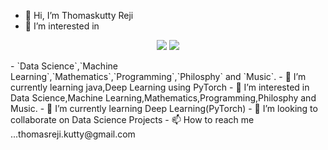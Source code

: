 - 👋 Hi, I’m Thomaskutty Reji
- 👀 I’m interested in 
<p align="center">
	<img src="https://img.shields.io/badge/Machine Learning-brightgreen.svg?style=flat"/>
	<img src="https://img.shields.io/badge/Deep Learning-brightyellow.svg?style=flat">
</p>
-    `Data Science`,`Machine Learning`,`Mathematics`,`Programming`,`Philosphy` and `Music`. 
- 🌱 I’m currently learning java,Deep Learning using PyTorch
- 👀 I’m interested in Data Science,Machine Learning,Mathematics,Programming,Philosphy and Music. 
- 🌱 I’m currently learning Deep Learning(PyTorch)
- 💞️ I’m looking to collaborate on Data Science Projects
- 📫 How to reach me ...thomasreji.kutty@gmail.com 
